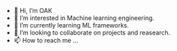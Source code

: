 - 👋 Hi, I’m OAK
- 👀 I’m interested in Machine learning engineering.
- 🌱 I’m currently learning ML frameworks.
- 💞️ I’m looking to collaborate on projects and reasearch.
- 📫 How to reach me ...

<!---
OAKVISUALZ/OAKVISUALZ is a ✨ special ✨ repository because its `README.md` (this file) appears on your GitHub profile.
You can click the Preview link to take a look at your changes.
--->
